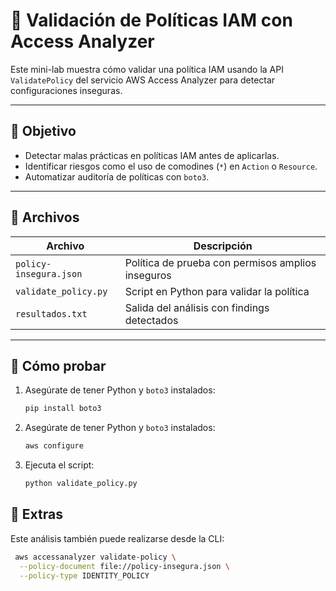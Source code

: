 # 🔐 Validación de Políticas IAM con Access Analyzer

Este mini-lab muestra cómo validar una política IAM usando la API `ValidatePolicy` del servicio AWS Access Analyzer para detectar configuraciones inseguras.

---

## 🎯 Objetivo

- Detectar malas prácticas en políticas IAM antes de aplicarlas.
- Identificar riesgos como el uso de comodines (`*`) en `Action` o `Resource`.
- Automatizar auditoría de políticas con `boto3`.

---

## 📁 Archivos

| Archivo               | Descripción                                      |
|------------------------|--------------------------------------------------|
| `policy-insegura.json` | Política de prueba con permisos amplios inseguros |
| `validate_policy.py`  | Script en Python para validar la política         |
| `resultados.txt`      | Salida del análisis con findings detectados       |

---

## 🧪 Cómo probar

1. Asegúrate de tener Python y `boto3` instalados:
   ```bash
   pip install boto3
2. Asegúrate de tener Python y `boto3` instalados:
    ```bash
    aws configure
3. Ejecuta el script:
    ```bash
   python validate_policy.py
## 📌 Extras
Este análisis también puede realizarse desde la CLI:
```bash 
 aws accessanalyzer validate-policy \
  --policy-document file://policy-insegura.json \
  --policy-type IDENTITY_POLICY




